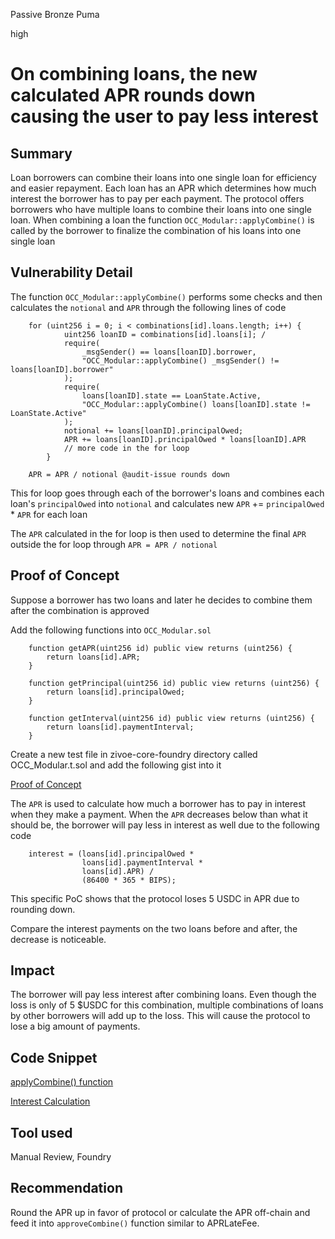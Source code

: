 Passive Bronze Puma

high

# On combining loans, the new calculated APR rounds down causing the user to pay less interest

## Summary

Loan borrowers can combine their loans into one single loan for efficiency and easier repayment. Each loan has an APR which determines how much interest the borrower has to pay per each payment. The protocol offers borrowers who have multiple loans to combine their loans into one single loan. When combining a loan the function `OCC_Modular::applyCombine()` is called by the borrower to finalize the combination of his loans into one single loan

## Vulnerability Detail

The function `OCC_Modular::applyCombine()` performs some checks and then calculates the `notional` and `APR` through the following lines of code

```solidity
    for (uint256 i = 0; i < combinations[id].loans.length; i++) {
            uint256 loanID = combinations[id].loans[i]; /
            require(
                _msgSender() == loans[loanID].borrower, 
                "OCC_Modular::applyCombine() _msgSender() != loans[loanID].borrower"
            );
            require(
                loans[loanID].state == LoanState.Active, 
                "OCC_Modular::applyCombine() loans[loanID].state != LoanState.Active"
            );
            notional += loans[loanID].principalOwed; 
            APR += loans[loanID].principalOwed * loans[loanID].APR
            // more code in the for loop
        }

    APR = APR / notional @audit-issue rounds down
```

This for loop goes through each of the borrower's loans and combines each loan's `principalOwed` into `notional` and calculates new `APR` += `principalOwed` * `APR` for each loan

The `APR` calculated in the for loop is then used to determine the final `APR` outside the for loop through `APR = APR / notional`

## Proof of Concept 

Suppose a borrower has two loans and later he decides to 
combine them after the combination is approved

Add the following functions into `OCC_Modular.sol`

```solidity
    function getAPR(uint256 id) public view returns (uint256) {
        return loans[id].APR;
    }

    function getPrincipal(uint256 id) public view returns (uint256) {
        return loans[id].principalOwed;
    }

    function getInterval(uint256 id) public view returns (uint256) {
        return loans[id].paymentInterval;
    }
```

Create a new test file in zivoe-core-foundry directory called OCC_Modular.t.sol and add the following gist into it

[Proof of Concept](https://gist.github.com/omar-ahsan/8f2711dcaf5732e0ef7267f2f1f0a686)

The `APR` is used to calculate how much a borrower has to pay in interest when they make a payment. When the `APR` decreases below than what it should be, the borrower will pay less in interest as well due to the following code

```solidity
    interest = (loans[id].principalOwed *
                loans[id].paymentInterval *
                loans[id].APR) /
                (86400 * 365 * BIPS);
```

This specific PoC shows that the protocol loses 5 USDC in APR due to rounding down. 

Compare the interest payments on the two loans before and after, the decrease is noticeable. 
## Impact

The borrower will pay less interest after combining loans. Even though the loss is only of 5 $USDC for this combination, multiple combinations of loans by other borrowers will add up to the loss. This will cause the protocol to lose a big amount of payments.

## Code Snippet

[applyCombine() function](https://github.com/sherlock-audit/2024-03-zivoe/blob/main/zivoe-core-foundry/src/lockers/OCC/OCC_Modular.sol#L742-L808)

[Interest Calculation](https://github.com/sherlock-audit/2024-03-zivoe/blob/main/zivoe-core-foundry/src/lockers/OCC/OCC_Modular.sol#L455)

## Tool used

Manual Review, Foundry

## Recommendation

Round the APR up in favor of protocol or calculate the APR off-chain and feed it into `approveCombine()` function similar to APRLateFee.